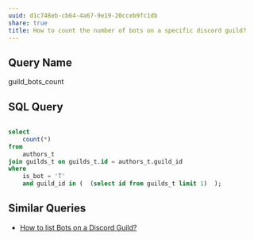 ```yaml
---
uuid: d1c748eb-cb64-4a67-9e19-20cceb9fc1db
share: true
title: How to count the number of bots on a specific discord guild?
---
```

## Query Name

guild_bots_count

## SQL Query

``` SQL

select 
	count(*)
from
	authors_t 
join guilds_t on guilds_t.id = authors_t.guild_id
where 
	is_bot = 'T'
	and guild_id in (  (select id from guilds_t limit 1)  );
```
## Similar Queries

* [How to list Bots on a Discord Guild?](/dd096aae-3c6c-437b-9890-76e7355b93a0)
